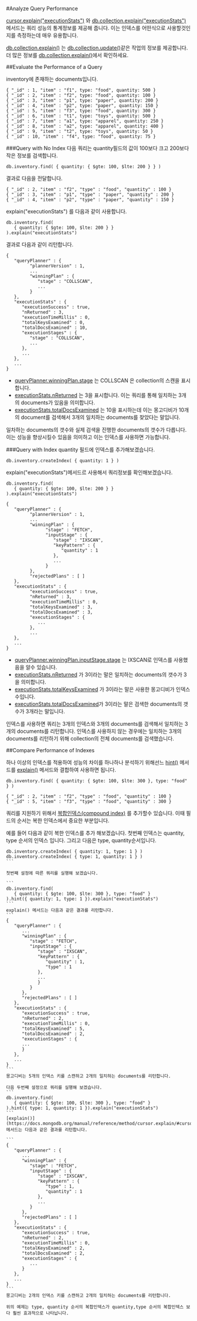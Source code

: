 #Analyze Query Performance

[cursor.explain("executionStats")](https://docs.mongodb.org/manual/reference/method/cursor.explain/#cursor.explain) 와 [db.collection.explain("executionStats")](https://docs.mongodb.org/manual/reference/method/db.collection.explain/#db.collection.explain) 메서드는 쿼리 성능의 통계정보를 제공해 줍니다. 이는 인덱스를 어떤식으로 사용할것인지를 측정하는데 매우 유용합니다.

[db.collection.explain()](https://docs.mongodb.org/manual/reference/method/db.collection.explain/#db.collection.explain) 는 [db.collection.update()](https://docs.mongodb.org/manual/reference/method/db.collection.update/#db.collection.update)같은 작업의 정보를 제공합니다. 더 많은 정보를 [db.collection.explain()](https://docs.mongodb.org/manual/reference/method/db.collection.explain/#db.collection.explain)에서 확인하세요.


##Evaluate the Performance of a Query

inventory에 존재하는 documents입니다.
```
{ "_id" : 1, "item" : "f1", type: "food", quantity: 500 }
{ "_id" : 2, "item" : "f2", type: "food", quantity: 100 }
{ "_id" : 3, "item" : "p1", type: "paper", quantity: 200 }
{ "_id" : 4, "item" : "p2", type: "paper", quantity: 150 }
{ "_id" : 5, "item" : "f3", type: "food", quantity: 300 }
{ "_id" : 6, "item" : "t1", type: "toys", quantity: 500 }
{ "_id" : 7, "item" : "a1", type: "apparel", quantity: 250 }
{ "_id" : 8, "item" : "a2", type: "apparel", quantity: 400 }
{ "_id" : 9, "item" : "t2", type: "toys", quantity: 50 }
{ "_id" : 10, "item" : "f4", type: "food", quantity: 75 }
```

###Query with No Index
다음 쿼리는 quantity필드의 값이 100보다 크고 200보다 작은 정보를 검색합니다.
```
db.inventory.find( { quantity: { $gte: 100, $lte: 200 } } )
```
결과로 다음을 전달합니다.
```
{ "_id" : 2, "item" : "f2", "type" : "food", "quantity" : 100 }
{ "_id" : 3, "item" : "p1", "type" : "paper", "quantity" : 200 }
{ "_id" : 4, "item" : "p2", "type" : "paper", "quantity" : 150 }
```
explain("executionStats") 를 다음과 같이 사용합니다.
```
db.inventory.find(
   { quantity: { $gte: 100, $lte: 200 } }
).explain("executionStats")
```

결과로 다음과 같이 리턴합니다.
```
{
   "queryPlanner" : {
         "plannerVersion" : 1,
         ...
         "winningPlan" : {
            "stage" : "COLLSCAN",
            ...
         }
   },
   "executionStats" : {
      "executionSuccess" : true,
      "nReturned" : 3,
      "executionTimeMillis" : 0,
      "totalKeysExamined" : 0,
      "totalDocsExamined" : 10,
      "executionStages" : {
         "stage" : "COLLSCAN",
         ...
      },
      ...
   },
   ...
}
```

- [queryPlanner.winningPlan.stage](https://docs.mongodb.org/manual/reference/explain-results/#explain.queryPlanner.winningPlan.stage) 는  COLLSCAN 은 collection의 스캔을 표시합니다.
- [executionStats.nReturned](https://docs.mongodb.org/manual/reference/explain-results/#explain.executionStats.nReturned) 는 3을 표시합니다. 이는 쿼리를 통해 일치하는 3개의 documents가 있음을 의미합니다.
- [executionStats.totalDocsExamined](https://docs.mongodb.org/manual/reference/explain-results/#explain.executionStats.totalDocsExamined) 는 10을 표시하는데 이는 몽고디비가 10개의 document를 검색해서 3개의 일치하는 documents를 찾았다는 말입니다.

일차하는 documents의 갯수와 실제 검색을 진행한 documents의 갯수가 다릅니다. 이는 성능을 향상시킬수 있음을 의미하고 이는 인덱스를 사용하면 가능합니다.

###Query with Index
quantity 필드에 인덱스를 추가해보겠습니다.
```
db.inventory.createIndex( { quantity: 1 } )
```
explain("executionStats")메서드르 사용해서 쿼리정보를 확인해보겠습니다.

```
db.inventory.find(
   { quantity: { $gte: 100, $lte: 200 } }
).explain("executionStats")
```

```
{
   "queryPlanner" : {
         "plannerVersion" : 1,
         ...
         "winningPlan" : {
               "stage" : "FETCH",
               "inputStage" : {
                  "stage" : "IXSCAN",
                  "keyPattern" : {
                     "quantity" : 1
                  },
                  ...
               }
         },
         "rejectedPlans" : [ ]
   },
   "executionStats" : {
         "executionSuccess" : true,
         "nReturned" : 3,
         "executionTimeMillis" : 0,
         "totalKeysExamined" : 3,
         "totalDocsExamined" : 3,
         "executionStages" : {
            ...
         },
         ...
   },
   ...
}
```

- [queryPlanner.winningPlan.inputStage.stage](https://docs.mongodb.org/manual/reference/explain-results/#explain.queryPlanner.winningPlan.inputStage) 는 IXSCAN로 인덱스를 사용했음을 알수 있습니다.
- [executionStats.nReturned](https://docs.mongodb.org/manual/reference/explain-results/#explain.executionStats.nReturned)  가 3이라는 말은 일치하는 documents의 갯수가 3을 의미합니다.
- [executionStats.totalKeysExamined](https://docs.mongodb.org/manual/reference/explain-results/#explain.executionStats.totalKeysExamined) 가 3이라는 말은 사용한 몽고디비가 인덱스 수입니다.
- [executionStats.totalDocsExamined](https://docs.mongodb.org/manual/reference/explain-results/#explain.executionStats.totalDocsExamined)가 3이라는 말은 검색한 documents의 갯수가 3개라는 말입니다.

인덱스를 사용하면 쿼리는 3개의 인덱스와 3개의 documents를 검색해서 일치하는 3개의 documents를 리턴합니다. 인덱스를 사용하지 않는 경우에는 일치하는 3개의 documents를 리턴하기 위해 collection의 전체 documents를 검색했습니다.

##Compare Performance of Indexes

하나 이상의 인덱스를 적용하여 성능의 차이를 하나하나 분석하기 위해선느 [hint()](https://docs.mongodb.org/manual/reference/method/cursor.hint/#cursor.hint) 메서드를 [explain()](https://docs.mongodb.org/manual/reference/method/cursor.explain/#cursor.explain) 메서드와 결합하여 사용하면 됩니다.
```
db.inventory.find( { quantity: { $gte: 100, $lte: 300 }, type: "food" } )
```
```
{ "_id" : 2, "item" : "f2", "type" : "food", "quantity" : 100 }
{ "_id" : 5, "item" : "f3", "type" : "food", "quantity" : 300 }
```

쿼리를 지원하기 위해서 [복합인덱스(compound index)](https://docs.mongodb.org/manual/core/index-compound/) 를 추가할수 있습니다. 이때 필드의 순서는 복한 인덱스에서 중요한 부분입니다.

예를 들어 다음과 같이 복한 인덱스를 추가 해보겠습니다. 첫번째 인덱스는 quantity, type 순서의 인덱스 입니다. 그리고 다음은 type, quantity순서입니다.

````
db.inventory.createIndex( { quantity: 1, type: 1 } )
db.inventory.createIndex( { type: 1, quantity: 1 } )
```

첫번째 설정에 따른 쿼리를 실행해 보겠습니다.

```
db.inventory.find(
   { quantity: { $gte: 100, $lte: 300 }, type: "food" }
).hint({ quantity: 1, type: 1 }).explain("executionStats")
```
explain() 메서드는 다음과 같은 결과를 리턴합니다.
```
{
   "queryPlanner" : {
      ...
      "winningPlan" : {
         "stage" : "FETCH",
         "inputStage" : {
            "stage" : "IXSCAN",
            "keyPattern" : {
               "quantity" : 1,
               "type" : 1
            },
            ...
            }
         }
      },
      "rejectedPlans" : [ ]
   },
   "executionStats" : {
      "executionSuccess" : true,
      "nReturned" : 2,
      "executionTimeMillis" : 0,
      "totalKeysExamined" : 5,
      "totalDocsExamined" : 2,
      "executionStages" : {
      ...
      }
   },
   ...
}
```
몽고디비는 5개의 인덱스 키를 스캔하고 2개의 일치하는 documents를 리턴합니다.

다음 두번째 설정으로 쿼리를 실행해 보겠습니다.
```
db.inventory.find(
   { quantity: { $gte: 100, $lte: 300 }, type: "food" }
).hint({ type: 1, quantity: 1 }).explain("executionStats")
```
[explain()](https://docs.mongodb.org/manual/reference/method/cursor.explain/#cursor.explain) 메서드는 다음과 같은 결과를 리턴합니다.

```
{
   "queryPlanner" : {
      ...
      "winningPlan" : {
         "stage" : "FETCH",
         "inputStage" : {
            "stage" : "IXSCAN",
            "keyPattern" : {
               "type" : 1,
               "quantity" : 1
            },
            ...
         }
      },
      "rejectedPlans" : [ ]
   },
   "executionStats" : {
      "executionSuccess" : true,
      "nReturned" : 2,
      "executionTimeMillis" : 0,
      "totalKeysExamined" : 2,
      "totalDocsExamined" : 2,
      "executionStages" : {
         ...
      }
   },
   ...
}
```
몽고디비는 2개의 인덱스 키를 스캔하고 2개의 일치하는 documents를 리턴합니다.

위의 예제는 type, quantity 순서의 복합인덱스가 quantity,type 순서의 복합인덱스 보다 훨씬 효과적으로 나타납니다.